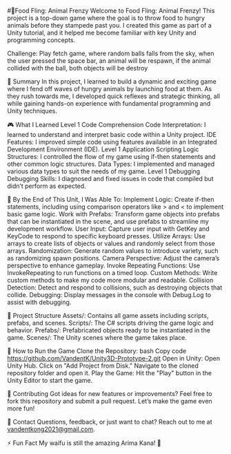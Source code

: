 #🥩Food Fling: Animal Frenzy
Welcome to Food Fling: Animal Frenzy! This project is a top-down game where the goal is to throw food to hungry animals before they stampede past you. I created this game as part of a Unity tutorial, and it helped me become familiar with key Unity and programming concepts.

Challenge:
Play fetch game, where random balls falls from the sky, when the user pressed the space bar, an animal will be respawn, if the animal collided with the ball, both objects will be destroy

📝 Summary
In this project, I learned to build a dynamic and exciting game where I fend off waves of hungry animals by launching food at them. As they rush towards me, I developed quick reflexes and strategic thinking, all while gaining hands-on experience with fundamental programming and Unity techniques.

🎮 What I Learned
Level 1 Code Comprehension
Code Interpretation: I learned to understand and interpret basic code within a Unity project.
IDE Features: I improved simple code using features available in an Integrated Development Environment (IDE).
Level 1 Application Scripting
Logic Structures: I controlled the flow of my game using if-then statements and other common logic structures.
Data Types: I implemented and managed various data types to suit the needs of my game.
Level 1 Debugging
Debugging Skills: I diagnosed and fixed issues in code that compiled but didn’t perform as expected.


🎯 By the End of This Unit, I Was Able To:
Implement Logic: Create if-then statements, including using comparison operators like > and < to implement basic game logic.
Work with Prefabs: Transform game objects into prefabs that can be instantiated in the scene, and use prefabs to streamline my development workflow.
User Input: Capture user input with GetKey and KeyCode to respond to specific keyboard presses.
Utilize Arrays: Use arrays to create lists of objects or values and randomly select from those arrays.
Randomization: Generate random values to introduce variety, such as randomizing spawn positions.
Camera Perspective: Adjust the camera’s perspective to enhance gameplay.
Invoke Repeating Functions: Use InvokeRepeating to run functions on a timed loop.
Custom Methods: Write custom methods to make my code more modular and readable.
Collision Detection: Detect and respond to collisions, such as destroying objects that collide.
Debugging: Display messages in the console with Debug.Log to assist with debugging.


📂 Project Structure
Assets/: Contains all game assets including scripts, prefabs, and scenes.
Scripts/: The C# scripts driving the game logic and behavior.
Prefabs/: Prefabricated objects ready to be instantiated in the game.
Scenes/: The Unity scenes where the game takes place.


🚀 How to Run the Game
Clone the Repository:
bash
Copy code
https://github.com/VandentK/Unity3D-Prototype-2.git
Open in Unity:
Open Unity Hub.
Click on "Add Project from Disk."
Navigate to the cloned repository folder and open it.
Play the Game:
Hit the "Play" button in the Unity Editor to start the game.


👾 Contributing
Got ideas for new features or improvements? Feel free to fork this repository and submit a pull request. Let’s make the game even more fun!


📧 Contact
Questions, feedback, or just want to chat? Reach out to me at vandentkong2021@gmail.com.


⚡ Fun Fact
My waifu is still the amazing Arima Kana! 🌸
